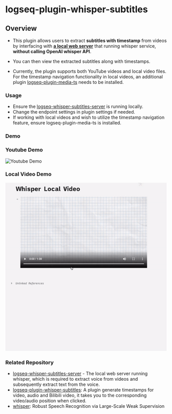 # logseq-plugin-whisper-subtitles
## Overview
* This plugin allows users to extract **subtitles with timestamp** from videos by interfacing with **[a local web server](https://github.com/usoonees/logseq-whisper-subtitles-server)** that running whisper service, **without calling OpenAI whisper API**.

* You can then view the extracted subtitles along with timestamps. 

* Currently, the plugin supports both YouTube videos and local video files. For the timestamp navigation functionality in local videos, an additional plugin [logseq-plugin-media-ts](https://github.com/sethyuan/logseq-plugin-media-ts) needs to be installed.


### Usage
* Ensure the [logseq-whisper-subtitles-server](https://github.com/usoonees/logseq-whisper-subtitles-server) is running locally.
* Change the endpoint settings in plugin settings if needed.
* If working with local videos and wish to utilize the timestamp navigation feature, ensure logseq-plugin-media-ts is installed.

### Demo
### Youtube Demo
![Youtube Demo](youtube_demo.gif)
### Local Video Demo
![Local Demo](local_video.gif)

### Related Repository
* [logseq-whisper-subtitles-server](https://github.com/usoonees/logseq-whisper-subtitles-server) - The local web server running whisper, which is required to extract voice from videos and subsequently extract text from the voice.
* [logseq-plugin-whisper-subtitles](https://github.com/sethyuan/logseq-plugin-media-ts): A plugin generate timestamps for video, audio and Bilibili video, it takes you to the corresponding video/audio position when clicked.
* [whisper](https://github.com/openai/whisper): Robust Speech Recognition via Large-Scale Weak Supervision